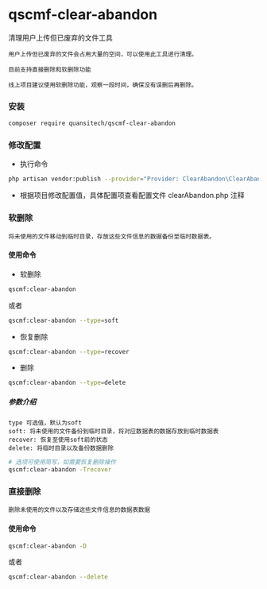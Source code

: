# qscmf-clear-abandon
清理用户上传但已废弃的文件工具

```text
用户上传但已废弃的文件会占用大量的空间，可以使用此工具进行清理。

目前支持直接删除和软删除功能

线上项目建议使用软删除功能，观察一段时间，确保没有误删后再删除。
```

### 安装
```bash
composer require quansitech/qscmf-clear-abandon
```

### 修改配置
+ 执行命令
```bash
php artisan vendor:publish --provider="Provider: ClearAbandon\ClearAbandonServiceProvider"
```
  
+ 根据项目修改配置值，具体配置项查看配置文件 clearAbandon.php 注释

### 软删除
```text
将未使用的文件移动到临时目录，存放这些文件信息的数据备份至临时数据表。
```
#### 使用命令
+ 软删除
```bash
qscmf:clear-abandon
```
或者
```bash
qscmf:clear-abandon --type=soft
```

+ 恢复删除
```bash
qscmf:clear-abandon --type=recover
```

+ 删除
```bash
qscmf:clear-abandon --type=delete
```

##### 参数介绍
```text
type 可选值，默认为soft
soft: 将未使用的文件备份到临时目录，将对应数据表的数据存放到临时数据表
recover: 恢复至使用soft前的状态
delete: 将临时目录以及备份数据删除

```

```bash
# 选项可使用简写，如需要恢复删除操作
qscmf:clear-abandon -Trecover
```

### 直接删除
```text
删除未使用的文件以及存储这些文件信息的数据表数据
```

#### 使用命令
```bash
qscmf:clear-abandon -D
```
或者
```bash
qscmf:clear-abandon --delete
```
